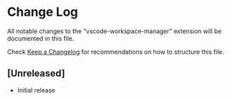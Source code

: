 # Change Log

All notable changes to the "vscode-workspace-manager" extension will be documented in this file.

Check [Keep a Changelog](http://keepachangelog.com/) for recommendations on how to structure this file.

## [Unreleased]

- Initial release